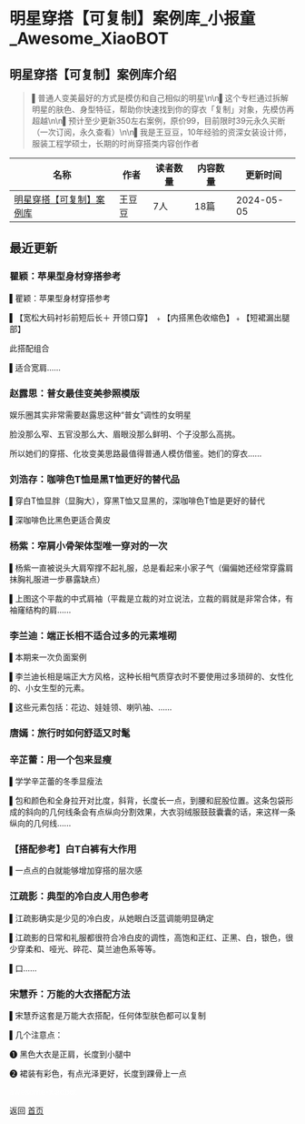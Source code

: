 # 明星穿搭【可复制】案例库_小报童_Awesome_XiaoBOT

## 明星穿搭【可复制】案例库介绍
> ▌普通人变美最好的方式是模仿和自己相似的明星\n\n▌这个专栏通过拆解明星的肤色、身型特征，帮助你快速找到你的穿衣「复制」对象，先模仿再超越\n\n▌预计至少更新350左右案例，原价99，目前限时39元永久买断（一次订阅，永久查看）\n\n▌我是王豆豆，10年经验的资深女装设计师，服装工程学硕士，长期的时尚穿搭类内容创作者  
  


|名称|作者|读者数量|内容数量|更新时间|
|---|---|---|---|---|
|[明星穿搭【可复制】案例库](https://xiaobot.net/p/doelookcase1?refer=9c3f1c95-a052-465a-9902-f6d75080262a)|王豆豆|7人|18篇|2024-05-05|

## 最近更新
### 瞿颖：苹果型身材穿搭参考

▌瞿颖：苹果型身材穿搭参考

▌【宽松大码衬衫前短后长＋ 开领口穿】 ﹢【内搭黑色收缩色】﹢【短裙漏出腿部】

此搭配组合

▌适合宽肩......

### 赵露思：普女最佳变美参照模版

娱乐圈其实非常需要赵露思这种“普女”调性的女明星

脸没那么窄、五官没那么大、眉眼没那么鲜明、个子没那么高挑。

所以她们的穿搭、化妆变美思路最值得普通人模仿借鉴。她们的穿衣......

### 刘浩存：咖啡色T恤是黑T恤更好的替代品

▌穿白T恤显胖（显胸大），穿黑T恤又显黑的，深咖啡色T恤是更好的替代

▌深咖啡色比黑色更适合黄皮

### 杨紫：窄肩小骨架体型唯一穿对的一次

▌杨紫一直被说头大肩窄撑不起礼服，总是看起来小家子气（偏偏她还经常穿露肩抹胸礼服进一步暴露缺点）

▌上图这个平裁的中式肩袖（平裁是立裁的对立说法，立裁的肩就是非常合体，有袖窿结构的肩......

### 李兰迪：端正长相不适合过多的元素堆砌

▌本期来一次负面案例

▌李兰迪长相是端正大方风格，这种长相气质穿衣时不要使用过多琐碎的、女性化的、小女生型的元素。

​▌这些元素包括：花边、娃娃领、喇叭袖、......

### 唐嫣：旅行时如何舒适又时髦

### 辛芷蕾：用一个包来显瘦

▌学学辛芷蕾的冬季显瘦法

▌包和颜色和全身拉开对比度，斜背，长度长一点，到腰和屁股位置。这条包袋形成的斜向的几何线条会有点纵向分割效果，大衣羽绒服鼓鼓囊囊的话，来这样一条纵向的几何线......

### 【搭配参考】白T白裤有大作用

▌一点点的白就能够增加穿搭的层次感

### 江疏影：典型的冷白皮人用色参考

▌江疏影确实是少见的冷白皮，从她眼白泛蓝调能明显确定

▌江疏影的日常和礼服都很符合冷白皮的调性，高饱和正红、正黑、白，银色，很少穿柔和、哑光、碎花、莫兰迪色系等等。

▌口......

### 宋慧乔：万能的大衣搭配方法

▌宋慧乔这套是万能大衣搭配，任何体型肤色都可以复制

▌几个注意点：

❶ 黑色大衣是正肩，长度到小腿中

❷ 裙装有彩色，有点光泽更好，长度到踝骨上一点


<a href="https://github.com/Reno9527/awesome-xiaobot" style="color: white; text-decoration: none;">awesome-xiaobot</a>

返回 [首页](../README.md)
